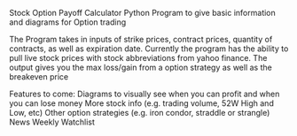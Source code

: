 Stock Option Payoff Calculator
Python Program to give basic information and diagrams for Option trading

The Program takes in inputs of strike prices, contract prices, quantity of contracts, as well as expiration date.
Currently the program has the ability to pull live stock prices with stock abbreviations from yahoo finance.
The output gives you the max loss/gain from a option strategy as well as the breakeven price

Features to come: 
Diagrams to visually see when you can profit and when you can lose money
More stock info (e.g. trading volume, 52W High and Low, etc)
Other option strategies (e.g. iron condor, straddle or strangle)
News
Weekly Watchlist

